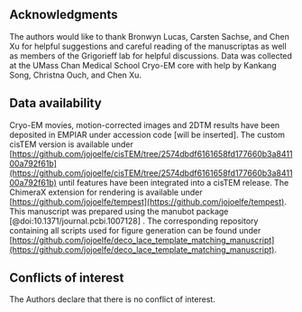 ## Acknowledgments

The authors would like to thank Bronwyn Lucas, Carsten Sachse, and Chen Xu for helpful suggestions and careful reading of the manuscriptas as well as members of the Grigorieff lab for helpful discussions. Data was collected at the UMass Chan Medical School Cryo-EM core with help by Kankang Song, Christna Ouch, and Chen Xu. 

## Data availability

Cryo-EM movies, motion-corrected images and 2DTM results have been deposited in EMPIAR under accession code [will be inserted]. The custom cisTEM version is available under [https://github.com/jojoelfe/cisTEM/tree/2574dbdf6161658fd177660b3a841100a792f61b](https://github.com/jojoelfe/cisTEM/tree/2574dbdf6161658fd177660b3a841100a792f61b) until features have been integrated into a cisTEM release. The ChimeraX extension for rendering is available under [https://github.com/jojoelfe/tempest](https://github.com/jojoelfe/tempest). This manuscript was prepared using the manubot package [@doi:10.1371/journal.pcbi.1007128] . The corresponding repository containing all scripts used for figure generation can be found under [https://github.com/jojoelfe/deco_lace_template_matching_manuscript](https://github.com/jojoelfe/deco_lace_template_matching_manuscript). 

## Conflicts of interest

The Authors declare that there is no conflict of interest.
